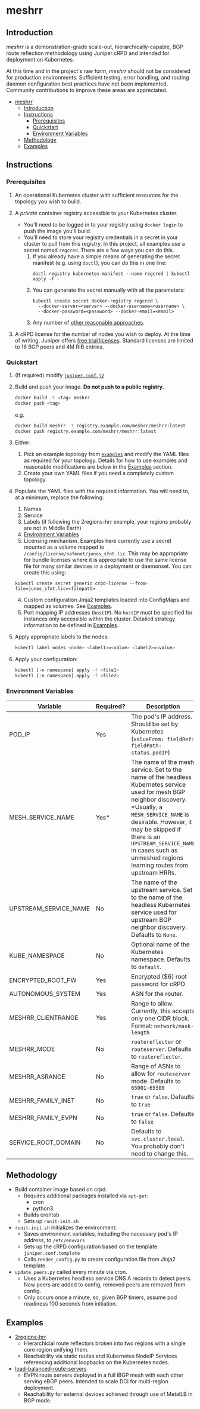 # meshrr

## Introduction
*meshrr* is a demonstration-grade scale-out, hierarchically-capable, BGP route reflection methodology using Juniper cRPD and intended for deployment on Kubernetes.

At this time and in the project's raw form, *meshrr* should not be considered for production environments. Sufficient testing, error handling, and routing daemon configuration best practices have not been implemented. Community contributions to improve these areas are appreciated.

- [meshrr](#meshrr)
  - [Introduction](#introduction)
  - [Instructions](#instructions)
    - [Prerequisites](#prerequisites)
    - [Quickstart](#quickstart)
    - [Environment Variables](#environment-variables)
  - [Methodology](#methodology)
  - [Examples](#examples)

## Instructions

### Prerequisites
1. An operational Kubernetes cluster with sufficient resources for the topology you wish to build.
2. A *private* container registry accessible to your Kubernetes cluster.
   - You'll need to be logged in to your registry using `docker login` to push the image you'll build.
   - You'll need to store your registry credentials in a secret in your cluster to pull from this registry. In this project, all examples use a secret named `regcred`. There are a few ways you can do this.
     1. If you already have a simple means of generating the secret manifest (e.g. using `doctl`), you can do this in one line:
        ```
        doctl registry kubernetes-manifest --name regcred | kubectl apply -f -
        ```
     2. You can generate the secret manually with all the parameters:
        ```
        kubectl create secret docker-registry regcred \
          --docker-server=<server> --docker-username=<username> \
          --docker-password=<password> --docker-email=<email>
        ```
     3. Any number of [other reasonable approaches](https://kubernetes.io/docs/tasks/configure-pod-container/pull-image-private-registry/).

3. A cRPD license for the number of nodes you wish to deploy. At the time of writing, Juniper offers [free trial licenses](https://www.juniper.net/us/en/dm/crpd-trial/). Standard licenses are limited to 16 BGP peers and 4M RIB entries.

### Quickstart
1. (If required) modify [`juniper.conf.j2`](meshrr/juniper.conf.j2)
2. Build and push your image. **Do not push to a public registry.**

    ```bash
    docker build -t <tag> meshrr
    docker push <tag>
    ```

    e.g.
    ```bash
    docker build meshrr -t registry.example.com/meshrr/meshrr:latest
    docker push registry.example.com/meshrr/meshrr:latest
    ```
3.  Either:
    1. Pick an example topology from [`examples`](examples/) and modify the YAML files as required for your topology. Details for how to use examples and reasonable modifications are below in the [Examples](#Examples) section.
    2. Create your own YAML files if you need a completely custom topology.
4.  Populate the YAML files with the required information. You will need to, at a minimum, replace the following:
    1. Names
      1.  Service
      2.  Labels (if following the 2regions-hrr example, your regions probably are not in Middle Earth)
    2. [Environment Variables](#Environment-Variables)
    3. Licensing mechanism. Examples here currently use a secret mounted as a volume mapped to `/config/license/safenet/junos_sfnt.lic`. This may be appropriate for bundle licenses where it is appropriate to use the same license file for many similar devices in a deployment or daemonset. You can create this using:
      ```
      kubectl create secret generic crpd-license --from-file=junos_sfnt.lic=<filepath>
      ```
    4. Custom configuration Jinja2 templates loaded into ConfigMaps and mapped as volumes. See [Examples](#Examples).
    5. Port mapping IP addresses (`hostIP`). No `hostIP` must be specified for instances only accessible within the cluster. Detailed strategy information to be defined in [Examples](#Examples).
5.  Apply appropriate labels to the nodes:
    ```bash
    kubectl label nodes <node> <label1>=<value> <label2>=<value>
    ```
6.  Apply your configuration:
    ```bash
    kubectl [-n namespace] apply -f <file1>
    kubectl [-n namespace] apply -f <file2>
    ```

### Environment Variables
| Variable              | Required? | Description                                                  |
| --------------------- | --------- | ------------------------------------------------------------ |
| POD_IP                | Yes       | The pod's IP address. Should be set by Kubernetes (`valueFrom: fieldRef: fieldPath: status.podIP`) |
| MESH_SERVICE_NAME     | Yes*      | The name of the mesh service. Set to the name of the headless Kubernetes service used for mesh BGP neighbor discovery. *Usually, a `MESH_SERVICE_NAME` is desirable. However, it may be skipped if there is an `UPSTREAM_SERVICE_NAME` in cases such as unmeshed regions learning routes from upstream HRRs. |
| UPSTREAM_SERVICE_NAME | No        | The name of the upstream service. Set to the name of the headless Kubernetes service used for upstream BGP neighbor discovery. Defaults to `None`. |
| KUBE_NAMESPACE        | No        | Optional name of the Kubernetes namespace. Defaults to `default`. |
| ENCRYPTED_ROOT_PW     | Yes       | Encrypted ($6) root password for cRPD                        |
| AUTONOMOUS_SYSTEM     | Yes       | ASN for the router.                                          |
| MESHRR_CLIENTRANGE    | Yes       | Range to allow. Currently, this accepts only one CIDR block. Format: `network/mask-length` |
| MESHRR_MODE           | No        | `routereflector` or `routeserver`. Defaults to `routereflector`. |
| MESHRR_ASRANGE        | No        | Range of ASNs to allow for `routeserver` mode. Defaults to `65001-65500` |
| MESHRR_FAMILY_INET    | No        | `true` or `false`. Defaults to `true`                         |
| MESHRR_FAMILY_EVPN    | No        | `true` or `false`. Defaults to `false`                        |
| SERVICE_ROOT_DOMAIN   | No        | Defaults to `svc.cluster.local`. You probably don't need to change this. |

## Methodology
- Build container image based on crpd.
    - Requires additional packages installed via `apt-get`:
      - cron
      - python3
    - Builds crontab
    - Sets up `runit-init.sh`
- `runit-init.sh` initializes the environment:
  - Saves environment variables, including the necessary pod's IP address, to `/etc/envvars`
  - Sets up the cRPD configuration based on the template `juniper.conf.template`
  - Calls `render_config.py` to create configuration file from Jinja2 template.
- `update_peers.py` called every minute via cron.
  - Uses a Kubernetes headless service DNS A records to detect peers.
  New peers are added to config, removed peers are removed from config.
  - Only occurs once a minute, so, given BGP timers, assume pod readiness 100 seconds from initiation.

## Examples
- [2regions-hrr](examples/2regions-hrr)
  - Hierarchicial route reflectors broken into two regions with a single core region unifying them.
  - Reachability via static routes and Kubernetes NodeIP Services referencing additional loopbacks on the Kubernetes nodes.
- [load-balanced-route-servers](examples/load-balanced-route-servers)
  - EVPN route servers deployed in a full iBGP mesh with each other serving eBGP peers. Intended to scale DCI for multi-region deployment.
  - Reachability for external devices achieved through use of MetalLB in BGP mode.